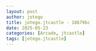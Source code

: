 ```yaml
---
layout: post
author: jotego
title: jotego.jtcastle - 18679bc
date: 2025-05-23
categories: [Arcade, jtcastle]
tags: [jotego.jtcastle]
---
```


